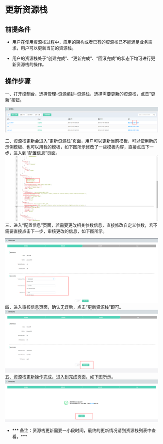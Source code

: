 # 更新资源栈

## 前提条件

- 用户在使用资源栈过程中，应用的架构或者已有的资源栈已不能满足业务需求，用户可以更新当前的资源栈。 

- 用户的资源栈处于“创建完成”、“更新完成”、“回滚完成”的状态下均可进行更新资源栈的操作。

## 操作步骤

一、打开控制台，选择管理-资源编排-资源栈，选择需要更新的资源栈，点击“更新”按钮。

![](https://raw.githubusercontent.com/jdclouddocs/cn/resource-orchestration/image/resource/update001.png)

二、资源栈更新会进入“更新资源栈”页面，用户可以更新当前模板、可以使用新的示例模板、也可以用我的模板，如下图所示修改了一些模板内容，直接点击下一步，进入到“配置信息”页面。
![](https://raw.githubusercontent.com/jdclouddocs/cn/resource-orchestration/image/resource/update002.png)
三、进入“配置信息”页面，若需要更改相关参数信息，直接修改自定义参数，若不需要直接点击下一步，审核更改的信息，如下图所示。

![](https://raw.githubusercontent.com/jdclouddocs/cn/resource-orchestration/image/resource/update003.png)
四、进入审核信息页面，确认无误后，点击“更新资源栈”即可。
![](https://raw.githubusercontent.com/jdclouddocs/cn/resource-orchestration/image/resource/update004.png)
五、资源栈更新操作完成，进入到完成页面，如下图所示。
![](https://raw.githubusercontent.com/jdclouddocs/cn/resource-orchestration/image/resource/update005.png)

- *** 备注：资源栈更新需要一小段时间，最终的更新情况请到资源栈列表中查看。***
